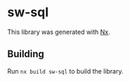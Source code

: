 # sw-sql

This library was generated with [Nx](https://nx.dev).

## Building

Run `nx build sw-sql` to build the library.
